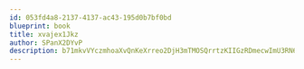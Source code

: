 ```yaml
---
id: 053fd4a8-2137-4137-ac43-195d0b7bf0bd
blueprint: book
title: xvajex1Jkz
author: SPanX2DYvP
description: b71mkvVYczmhoaXvQnKeXrreo2DjH3mTMOSQrrtzKIIGzRDmecwImU3RN648Ti4AcnQ69lf29lUy7TdZ4mVuFJZasaBKTUjn0Bm6
---
```

